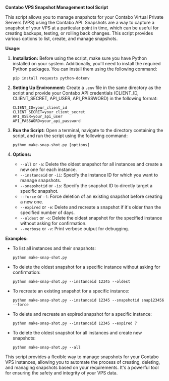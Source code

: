 **Contabo VPS Snapshot Management tool Script**

This script allows you to manage snapshots for your Contabo Virtual Private Servers (VPS) using the Contabo API. Snapshots are a way to capture a snapshot of your VPS at a particular point in time, which can be useful for creating backups, testing, or rolling back changes. This script provides various options to list, create, and manage snapshots.

**Usage:**

1. **Installation:** Before using the script, make sure you have Python installed on your system. Additionally, you'll need to install the required Python packages. You can install them using the following command:
   ```
   pip install requests python-dotenv
   ```

2. **Setting Up Environment:** Create a `.env` file in the same directory as the script and provide your Contabo API credentials (CLIENT_ID, CLIENT_SECRET, API_USER, API_PASSWORD) in the following format:
   ```
   CLIENT_ID=your_client_id
   CLIENT_SECRET=your_client_secret
   API_USER=your_api_user
   API_PASSWORD=your_api_password
   ```

3. **Run the Script:** Open a terminal, navigate to the directory containing the script, and run the script using the following command:
   ```
   python make-snap-shot.py [options]
   ```

4. **Options:**
   - `--all` or `-a`: Delete the oldest snapshot for all instances and create a new one for each instance.
   - `--instanceid` or `-ii`: Specify the instance ID for which you want to manage snapshots.
   - `--snapshotid` or `-is`: Specify the snapshot ID to directly target a specific snapshot.
   - `--force` or `-f`: Force deletion of an existing snapshot before creating a new one.
   - `--expired` or `-e`: Delete and recreate a snapshot if it's older than the specified number of days.
   - `--oldest` or `-o`: Delete the oldest snapshot for the specified instance without asking for confirmation.
   - `--verbose` or `-v`: Print verbose output for debugging.
   
**Examples:**

- To list all instances and their snapshots:
  ```
  python make-snap-shot.py
  ```

- To delete the oldest snapshot for a specific instance without asking for confirmation:
  ```
  python make-snap-shot.py --instanceid 12345 --oldest
  ```

- To recreate an existing snapshot for a specific instance:
  ```
  python make-snap-shot.py --instanceid 12345 --snapshotid snap123456 --force
  ```

- To delete and recreate an expired snapshot for a specific instance:
  ```
  python make-snap-shot.py --instanceid 12345 --expired 7
  ```

- To delete the oldest snapshot for all instances and create new snapshots:
  ```
  python make-snap-shot.py --all
  ```

This script provides a flexible way to manage snapshots for your Contabo VPS instances, allowing you to automate the process of creating, deleting, and managing snapshots based on your requirements. It's a powerful tool for ensuring the safety and integrity of your VPS data.
